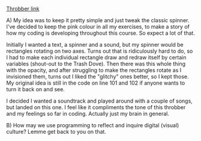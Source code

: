 [Throbber link](https://emmaottilie.github.io/Exercises/miniex3/)

A) My idea was to keep it pretty simple and just tweak the classic spinner. I've decided to keep the pink colour in all my exercises, to make a story of how my coding is developing throughout this course. So expect a lot of that.

Initially I wanted a text, a spinner and a sound, but my spinner would be rectangles rotating on two axes. Turns out that is ridiculously hard to do, so I had to make each individual rectangle draw and redraw itself by certain variables (shout-out to the Trash Dove).
Then there was this whole thing with the opacity, and after struggling to make the rectangles rotate as I invisioned them, turns out I liked the "glitchy" ones better, so I kept those. My original idea is still in the code on line 101 and 102 if anyone wants to turn it back on and see.

I decided I wanted a soundtrack and played around with a couple of songs, but landed on this one. I feel like it compliments the tone of this throbber and my feelings so far in coding. Actually just my brain in general. 

B) How may we use programming to reflect and inquire digital (visual) culture? Lemme get back to you on that.
